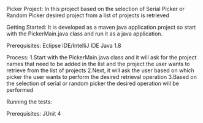 Picker Project:
In this project based on the selection of Serial Picker or Random Picker desired project from a list of projects is retrieved

Getting Started:
It is developed as a maven java application project so start with the PickerMain.java class and run it as a java application.

Prerequisites:
Eclipse IDE/IntelliJ IDE
Java 1.8

Process:
1.Start with the PickerMain.java class and it will ask for the project names that need to be added in the list and the project the user wants to retrieve from the list of projects
2.Next, it will ask the user based on which picker the user wants to perform the desired retrieval operation
3.Based on the selection of serial or random picker the desired operation will be performed

Running the tests:

Prerequisites:
JUnit 4

